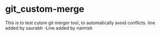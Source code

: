 # git_custom-merge
This is to test cutom git merger tool, to automatically avoid conflicts.
line added by saurabh
-Line added by naimish
